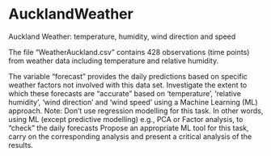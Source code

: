 # AucklandWeather
Auckland Weather: temperature, humidity, wind direction and speed

The file “WeatherAuckland.csv” contains 428 observations (time points) from
weather data including temperature and relative humidity. 


The variable “forecast” provides the daily predictions based on specific
weather factors not involved with this data set. Investigate the extent to which
these forecasts are “accurate” based on ‘temperature’, ‘relative humidity’, ‘wind
direction’ and ‘wind speed’ using a Machine Learning (ML) approach. Note:
Don’t use regression modelling for this task. In other words, using ML (except
predictive modelling) e.g., PCA or Factor analysis, to “check” the daily forecasts
Propose an appropriate ML tool for this task, carry on the corresponding analysis
and present a critical analysis of the results. 

